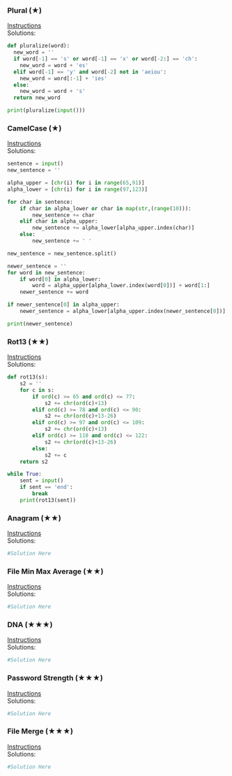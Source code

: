 ### Plural (★)

[Instructions](https://github.com/isechula/2190101-comprog-grader/blob/main/pdfs/07_StrFile/07_StrFile_​11.pdf)\
Solutions:

```python
def pluralize(word):
  new_word = ''
  if word[-1] == 's' or word[-1] == 'x' or word[-2:] == 'ch':
    new_word = word + 'es'
  elif word[-1] == 'y' and word[-2] not in 'aeiou':
    new_word = word[:-1] + 'ies'
  else:
    new_word = word + 's'
  return new_word

print(pluralize(input()))
```

### CamelCase (★)

[Instructions](https://github.com/isechula/2190101-comprog-grader/blob/main/pdfs/07_StrFile/07_StrFile_​13.pdf)\
Solutions:

```python
sentence = input()
new_sentence = ''

alpha_upper = [chr(i) for i in range(65,91)]
alpha_lower = [chr(i) for i in range(97,123)]

for char in sentence:
    if char in alpha_lower or char in map(str,(range(10))):
        new_sentence += char
    elif char in alpha_upper:
        new_sentence += alpha_lower[alpha_upper.index(char)]
    else:
        new_sentence += ' '

new_sentence = new_sentence.split()

newer_sentence = ''
for word in new_sentence:
    if word[0] in alpha_lower:
        word = alpha_upper[alpha_lower.index(word[0])] + word[1:]
    newer_sentence += word

if newer_sentence[0] in alpha_upper:
    newer_sentence = alpha_lower[alpha_upper.index(newer_sentence[0])] + newer_sentence[1:]

print(newer_sentence)
```

### Rot13 (★★)

[Instructions](https://github.com/isechula/2190101-comprog-grader/blob/main/pdfs/07_StrFile/07_StrFile_​21.pdf)\
Solutions:

```python
def rot13(s):
    s2 = ''
    for c in s:
        if ord(c) >= 65 and ord(c) <= 77:
            s2 += chr(ord(c)+13)
        elif ord(c) >= 78 and ord(c) <= 90:
            s2 += chr(ord(c)+13-26)
        elif ord(c) >= 97 and ord(c) <= 109:
            s2 += chr(ord(c)+13)
        elif ord(c) >= 110 and ord(c) <= 122:
            s2 += chr(ord(c)+13-26)
        else:
            s2 += c
    return s2

while True:
    sent = input()
    if sent == 'end':
        break
    print(rot13(sent))
```

### Anagram (★★)

[Instructions](https://github.com/isechula/2190101-comprog-grader/blob/main/pdfs/07_StrFile/07_StrFile_​22.pdf)\
Solutions:

```python
#Solution Here
```

### File Min Max Average (★★)

[Instructions](https://github.com/isechula/2190101-comprog-grader/blob/main/pdfs/07_StrFile/07_StrFile_​23.pdf)\
Solutions:

```python
#Solution Here
```

### DNA (★★★)

[Instructions](https://github.com/isechula/2190101-comprog-grader/blob/main/pdfs/07_StrFile/07_StrFile_​31.pdf)\
Solutions:

```python
#Solution Here
```

### Password Strength (★★★)

[Instructions](https://github.com/isechula/2190101-comprog-grader/blob/main/pdfs/07_StrFile/07_StrFile_​32.pdf)\
Solutions:

```python
#Solution Here
```

### File Merge (★★★)

[Instructions](https://github.com/isechula/2190101-comprog-grader/blob/main/pdfs/07_StrFile/07_StrFile_​33.pdf)\
Solutions:

```python
#Solution Here
```

